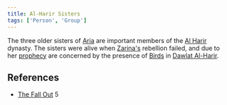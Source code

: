 ```yaml
---
title: Al-Harir Sisters
tags: ['Person', 'Group']
---
```

The three older sisters of [Aria](/_wiki/aria.md) are important members of the [Al Harir](/_wiki/al-harir.md) dynasty. The sisters were alive when [Zarina's](/_wiki/zarina.md) rebellion failed, and due to her [prophecy](/_wiki/prophecy.md) are concerned by the presence of [Birds](/_wiki/bird.md) in [Dawlat Al-Harir](/_wiki/dawlat-al-harir.md).

## References
- [The Fall Out](/_wiki/the-fall-out.md) 5
